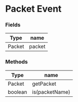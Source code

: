 # Packet Event

### Fields

| Type   | name   |
| ------ | ------ |
| Packet | packet |

### Methods

| Type    | name           |
| ------- | -------------- |
| Packet  | getPacket      |
| boolean | is(packetName) |
